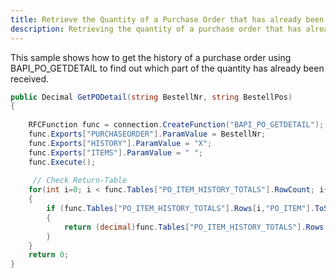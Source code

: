 ```yaml
---
title: Retrieve the Quantity of a Purchase Order that has already been received
description: Retrieving the quantity of a purchase order that has already been received by using BAPI_PO_GETDETAIL
---
```


This sample shows how to get the history of a purchase order using BAPI_PO_GETDETAIL to find out which part of the quantity has already been received.

```csharp linenums="1" title="BAPI_PO_GETDETAIL"
public Decimal GetPODetail(string BestellNr, string BestellPos)
{
     
    RFCFunction func = connection.CreateFunction("BAPI_PO_GETDETAIL");
    func.Exports["PURCHASEORDER"].ParamValue = BestellNr;
    func.Exports["HISTORY"].ParamValue = "X";
    func.Exports["ITEMS"].ParamValue = " ";
    func.Execute();
  
     // Check Return-Table
    for(int i=0; i < func.Tables["PO_ITEM_HISTORY_TOTALS"].RowCount; i++)
    {
        if (func.Tables["PO_ITEM_HISTORY_TOTALS"].Rows[i,"PO_ITEM"].ToString().Equals(BestellPos))
        {
            return (decimal)func.Tables["PO_ITEM_HISTORY_TOTALS"].Rows[i,"DELIV_QTY"];
        }
    }
    return 0;
}
```

###